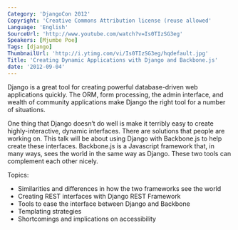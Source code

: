 ```yaml
---
Category: 'DjangoCon 2012'
Copyright: 'Creative Commons Attribution license (reuse allowed'
Language: 'English'
SourceUrl: 'http://www.youtube.com/watch?v=Is0TIzSG3eg'
Speakers: [Mjumbe Poe]
Tags: [django]
ThumbnailUrl: 'http://i.ytimg.com/vi/Is0TIzSG3eg/hqdefault.jpg'
Title: 'Creating Dynamic Applications with Django and Backbone.js'
date: '2012-09-04'
---
```

Django is a great tool for creating powerful database-driven web applications
quickly. The ORM, form processing, the admin interface, and wealth of
community applications make Django the right tool for a number of situations.

One thing that Django doesn’t do well is make it terribly easy to create
highly-interactive, dynamic interfaces. There are solutions that people are
working on. This talk will be about using Django with Backbone.js to help
create these interfaces. Backbone.js is a Javascript framework that, in many
ways, sees the world in the same way as Django. These two tools can complement
each other nicely.

Topics:

  * Similarities and differences in how the two frameworks see the world
  * Creating REST interfaces with Django REST Framework
  * Tools to ease the interface between Django and Backbone
  * Templating strategies
  * Shortcomings and implications on accessibility
